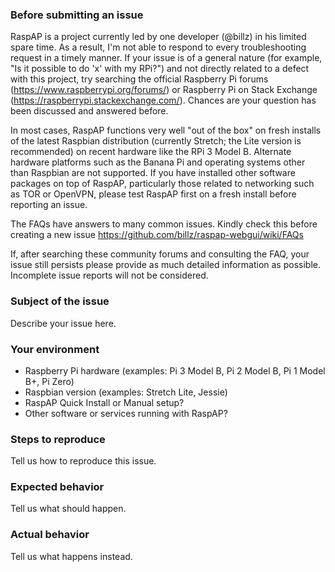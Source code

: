 ### Before submitting an issue

RaspAP is a project currently led by one developer (@billz) in his limited spare time. As a result, I'm not able to respond to every troubleshooting request in a timely manner. If your issue is of a general nature (for example, "Is it possible to do 'x' with my RPi?") and not directly related to a defect with this project, try searching the official Raspberry Pi forums (https://www.raspberrypi.org/forums/) or Raspberry Pi on Stack Exchange (https://raspberrypi.stackexchange.com/). Chances are your question has been discussed and answered before. 

In most cases, RaspAP functions very well "out of the box" on fresh installs of the latest Raspbian distribution (currently Stretch; the Lite version is recommended) on recent hardware like the RPi 3 Model B. Alternate hardware platforms such as the Banana Pi and operating systems other than Raspbian are not supported. If you have installed other software packages on top of RaspAP, particularly those related to networking such as TOR or OpenVPN, please test RaspAP first on a fresh install before reporting an issue.

The FAQs have answers to many common issues. Kindly check this before creating a new issue https://github.com/billz/raspap-webgui/wiki/FAQs

If, after searching these community forums and consulting the FAQ, your issue still persists please provide as much detailed information as possible. Incomplete issue reports will not be considered. 

### Subject of the issue
Describe your issue here.

### Your environment
* Raspberry Pi hardware (examples: Pi 3 Model B, Pi 2 Model B, Pi 1 Model B+, Pi Zero)  
* Raspbian version (examples: Stretch Lite, Jessie)
* RaspAP Quick Install or Manual setup?
* Other software or services running with RaspAP?

### Steps to reproduce
Tell us how to reproduce this issue.

### Expected behavior
Tell us what should happen.

### Actual behavior
Tell us what happens instead.
